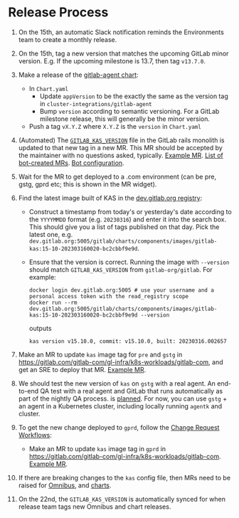 # Release Process

1. On the 15th, an automatic Slack notification reminds the Environments team to create a monthly release.
1. On the 15th, tag a new version that matches the upcoming GitLab minor version. E.g. If the upcoming milestone is 13.7,
   then tag `v13.7.0`.
1. Make a release of the [gitlab-agent chart](https://gitlab.com/gitlab-org/charts/gitlab-agent#publishing-a-new-release):
   - In `Chart.yaml`
      - Update `appVersion` to be the exactly the same as the version tag in `cluster-integrations/gitlab-agent`
      - Bump `version` according to semantic versioning. For a GitLab milestone release, this will generally be the minor version.
   - Push a tag `vX.Y.Z` where `X.Y.Z` is the `version` in `Chart.yaml`
1. (Automated) The [`GITLAB_KAS_VERSION`](https://gitlab.com/gitlab-org/gitlab/-/blob/master/GITLAB_KAS_VERSION) file in
   the GitLab rails monolith is updated to that new tag in a new MR.
   This MR should be accepted by the maintainer with no questions asked, typically.
   [Example MR](https://gitlab.com/gitlab-org/gitlab/-/merge_requests/111845). [List of bot-created MRs](https://gitlab.com/gitlab-org/gitlab/-/merge_requests?scope=all&state=all&label_name[]=group%3A%3Aconfigure&author_username=gitlab-dependency-update-bot). [Bot configuration](https://gitlab.com/gitlab-org/frontend/renovate-gitlab-bot/-/blob/main/renovate/gitlab/version-files.config.js).
1. Wait for the MR to get deployed to a .com environment (can be pre, gstg, gprd etc; this is shown in the MR widget).
1. Find the latest image built of KAS in the [dev.gitlab.org registry]( https://dev.gitlab.org/gitlab/charts/components/images/container_registry/426?orderBy=NAME&sort=asc):
   - Construct a timestamp from today's or yesterday's date according to the `YYYYMMDD` format (e.g. `20230316`) and enter it into the search box. This should give you a list of tags published on that day.
     Pick the latest one, e.g. `dev.gitlab.org:5005/gitlab/charts/components/images/gitlab-kas:15-10-202303160020-bc2cbbf9e9d`.
   - Ensure that the version is correct. Running the image with `--version` should match `GITLAB_KAS_VERSION` from `gitlab-org/gitlab`. For example:

     ```shell
     docker login dev.gitlab.org:5005 # use your username and a personal access token with the read_registry scope
     docker run --rm dev.gitlab.org:5005/gitlab/charts/components/images/gitlab-kas:15-10-202303160020-bc2cbbf9e9d --version
     ```

     outputs

     ```
     kas version v15.10.0, commit: v15.10.0, built: 20230316.002657
     ```

1. Make an MR to update `kas` image tag for `pre` and `gstg` in
   https://gitlab.com/gitlab-com/gl-infra/k8s-workloads/gitlab-com, and get an SRE to deploy that MR.
   [Example MR](https://gitlab.com/gitlab-com/gl-infra/k8s-workloads/gitlab-com/-/merge_requests/1318).
1. We should test the new version of `kas` on `gstg` with a real agent. An end-to-end QA test with a real agent
   and GitLab that runs automatically as part of the nightly QA process.
   is [planned](https://gitlab.com/groups/gitlab-org/-/epics/4949). For now, you can use `gstg` + an agent in
   a Kubernetes cluster, including locally running `agentk` and cluster.
1. To get the new change deployed to `gprd`, follow the
   [Change Request Workflows](https://about.gitlab.com/handbook/engineering/infrastructure/change-management/#change-request-workflows):
   - Make an MR to update `kas` image tag in `gprd` in
     https://gitlab.com/gitlab-com/gl-infra/k8s-workloads/gitlab-com.
     [Example MR](https://gitlab.com/gitlab-com/gl-infra/k8s-workloads/gitlab-com/-/merge_requests/1319).
1. If there are breaking changes to the `kas` config file, then MRs need to be raised for
   [Omnibus](https://gitlab.com/gitlab-org/omnibus-gitlab/), and
   [charts](https://gitlab.com/gitlab-org/charts/gitlab/).
1. On the 22nd, the `GITLAB_KAS_VERSION` is automatically synced for when release team tags new Omnibus and chart releases.

